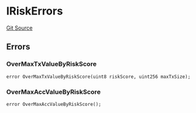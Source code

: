 # IRiskErrors
[Git Source](https://github.com/thrackle-io/tron/blob/924e2b2b2b0ddb0088202a57363e91b424c36686/src/common/IErrors.sol)


## Errors
### OverMaxTxValueByRiskScore

```solidity
error OverMaxTxValueByRiskScore(uint8 riskScore, uint256 maxTxSize);
```

### OverMaxAccValueByRiskScore

```solidity
error OverMaxAccValueByRiskScore();
```

